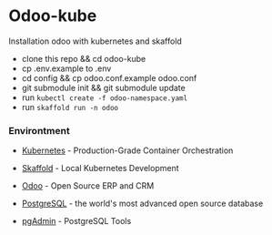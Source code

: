 # Odoo-kube
Installation odoo with kubernetes and skaffold

* clone this repo && cd odoo-kube
* cp .env.example to .env
* cd config && cp odoo.conf.example odoo.conf
* git submodule init && git submodule update
* run `kubectl create -f odoo-namespace.yaml`
* run `skaffold run -n odoo`


### Environtment
* [Kubernetes] - Production-Grade Container Orchestration
* [Skaffold] - Local Kubernetes Development
* [Odoo] - Open Source ERP and CRM
* [PostgreSQL] - the world's most advanced open source database
* [pgAdmin] - PostgreSQL Tools

   
   [Skaffold]: <https://skaffold.dev/>
   [Kubernetes]: <https://kubernetes.io/>
   [Odoo]: <https://www.odoo.com/>
   [PostgreSQL]: <https://www.postgresql.org/>
   [pgAdmin]: <https://www.pgadmin.org/>

